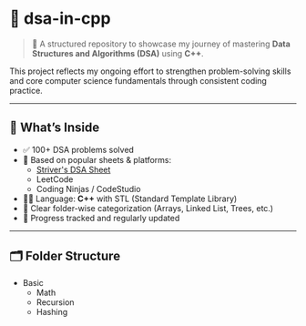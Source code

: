 # 📘 dsa-in-cpp

> 🚀 A structured repository to showcase my journey of mastering **Data Structures and Algorithms (DSA)** using **C++**.

This project reflects my ongoing effort to strengthen problem-solving skills and core computer science fundamentals through consistent coding practice.

---

## 🧠 What’s Inside

- ✅ 100+ DSA problems solved
- 🚀 Based on popular sheets & platforms:
  - [Striver's DSA Sheet](https://takeuforward.org/)
  - LeetCode
  - Coding Ninjas / CodeStudio
- 👨‍💻 Language: **C++** with STL (Standard Template Library)
- 🧾 Clear folder-wise categorization (Arrays, Linked List, Trees, etc.)
- 📌 Progress tracked and regularly updated

---

## 🗂️ Folder Structure
- Basic 
    - Math
    - Recursion
    - Hashing

